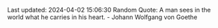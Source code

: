 Last updated: 2024-04-02 15:06:30
Random Quote: A man sees in the world what he carries in his heart. - Johann Wolfgang von Goethe